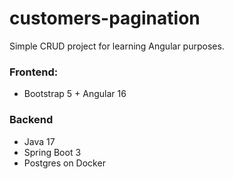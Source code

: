 # customers-pagination

Simple CRUD project for learning Angular purposes.

### Frontend:
- Bootstrap 5 + Angular 16

### Backend
- Java 17
- Spring Boot 3
- Postgres on Docker
